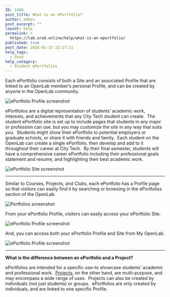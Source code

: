```yaml
---
ID: 1469
post_title: What is an ePortfolio?
author: admin
post_excerpt: ""
layout: help
permalink: >
  https://lab.urad.online/help/what-is-an-eportfolio/
published: true
post_date: 2018-01-15 22:17:11
help_tags:
  - Úvod
help_category:
  - Student ePortfolios
---
```

Each ePortfolio consists of both a Site and an associated Profile that are linked to an OpenLab member’s personal Profile, and can be created by anyone in the OpenLab community.

<img class="alignnone wp-image-36702 size-full" src="https://openlab.citytech.cuny.edu/wp-content/uploads/2012/08/What_Is_eportfolio_1_v2.png" alt="ePortfolio Profile screenshot" />

ePortfolios are a digital representation of students’ academic work, interests, and achievements that any City Tech student can create.  The student ePortfolio site is set up to include pages that students in any major or profession can use, but you may customize the site in any way that suits you.  Students might show their ePortfolio to potential employers or graduate schools, or share it with friends and family.  Each student on the OpenLab can create a single ePortfolio, then develop and add to it throughout their career at City Tech.  By their final semester, students will have a comprehensive career ePortfolio including their professional goals statement and resume, and highlighting their best academic work.

<img class="alignnone wp-image-2792 size-full" src="https://openlab.citytech.cuny.edu/wp-content/uploads/2012/08/What_Is_eportfolio_2.png" alt="ePortfolio Site screenshot" />

_____________

Similar to Courses, Projects, and Clubs, each ePortfolio has a Profile page so that visitors can easily find it by searching or browsing in the ePortfolios section of the OpenLab.

<img class="alignnone wp-image-36703 size-full" src="https://openlab.citytech.cuny.edu/wp-content/uploads/2012/08/What_Is_eportfolio_3_v2.png" alt="Portfolios screenshot" />

From your ePortfolio Profile, visitors can easily access your ePortfolio Site.

<img class="alignnone wp-image-36704 size-full" src="https://openlab.citytech.cuny.edu/wp-content/uploads/2012/08/What_Is_eportfolio_4_v2.png" alt="ePortfolio Profile screenshot" />

And, you can access both your ePortfolio Profile and Site from My OpenLab.

<img class="alignnone wp-image-36702 size-full" src="https://openlab.citytech.cuny.edu/wp-content/uploads/2012/08/What_Is_eportfolio_1_v2.png" alt="ePortfolio Profile screenshot" />

_____________

<strong>What is the difference between an ePortfolio and a Project?</strong>

ePortfolios are intended for a specific use–to showcase students’ academic and professional work.  <a title="What is a Project on the OpenLab?" href="https://lab.urad.online/blog/help/what-is-a-project-on-the-openlab/">Projects</a>, on the other hand, are multi-purpose, and may encompass a wide range of uses.  Projects can also be created by individuals (not just students) or groups.  ePortfolios are only created by individuals, and are linked to one specific Profile.